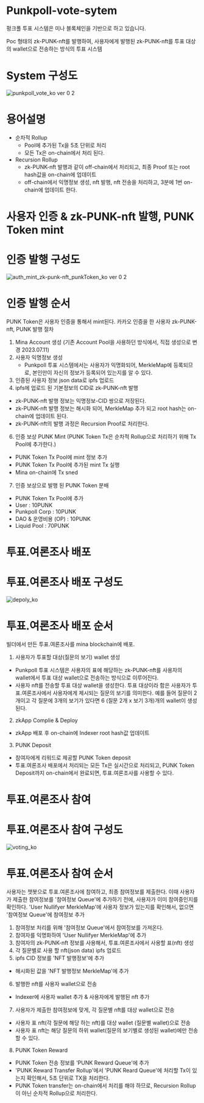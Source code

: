 # Punkpoll-vote-sytem

펑크폴 투표 시스템은 미나 블록체인을 기반으로 하고 있습니다.

Poc 형태의 zk-PUNK-nft를 발행하여, 사용자에게 발행된 zk-PUNK-nft를 투표 대상의 wallet으로 전송하는 방식의 투표 시스템
# System 구성도
![punkpoll_vote_ko ver 0 2](https://github.com/punkpoll/dev/assets/137742109/57d16062-0fe5-414b-9b70-86bc79d16a05)

# 용어설명
* 순차적 Rollup
  - Pool에 추가된 Tx을 5초 단위로 처리
  - 모든 Tx은 on-chain에서 처리 된다.
* Recursion Rollup
  - zk-PUNK-nft 발행과 같이 off-chain에서 처리되고, 최종 Proof 또는 root hash값을 on-chain에 업데이트
  - off-chain에서 익명정보 생성, nft 발행, nft 전송을 처리하고, 3분에 1번 on-chain에 업데이트 한다. 

# 사용자 인증 & zk-PUNK-nft 발행, PUNK Token mint
# 인증 발행 구성도
![auth_mint_zk-punk-nft_punkToken_ko ver 0 2](https://github.com/punkpoll/dev/assets/137742109/35d69315-60bc-4027-8ba7-4bb7fdd00257)

# 인증 발행 순서
PUNK Token은 사용자 인증을 통해서 mint된다.
카카오 인증을 한 사용자 zk-PUNK-nft, PUNK 발행 절차
1. Mina Account 생성 (기존 Account Pool을 사용하던 방식에서, 직접 생성으로 변경 2023.07.11)
2. 사용자 익명정보 생성
   - Punkpoll 투표 시스템에서는 사용자가 익명화되어, MerkleMap에 등록되므로, 본인만이 자신의 정보가 등록되어 있는지를 알 수 있다. 
3. 인증된 사용자 정보 json data로 ipfs 업로드
4. ipfs에 업로드 된 기본정보의 CID로 zk-PUNK-nft 발행
  - zk-PUNK-nft 발행 정보는 익명정보-CID 쌍으로 저장된다.
  - zk-PUNK-nft 발행 정보는 해시화 되어, MerkleMap 추가 되고 root hash는 on-chain에 업데이트 된다.
  - zk-PUNK-nft의 발행 과정은 Recursion Proof로 처리한다.
6. 인증 보상 PUNK Mint (PUNK Token Tx은 순차적 Rollup으로 처리하기 위해 Tx Pool에 추가한다.)
  - PUNK Token Tx Pool에 mint 정보 추가
  - PUNK Token Tx Pool에 추가된 mint Tx 실행
  - Mina on-chain에 Tx sned
7. 인증 보상으로 발행 된 PUNK Token 분배
  - PUNK Token Tx Pool에 추가
  - User : 10PUNK
  - Punkpoll Corp : 10PUNK
  - DAO & 운영비용 (OP) : 10PUNK
  - Liquid Pool : 70PUNK

# 투표.여론조사 배포
# 투표.여론조사 배포 구성도
![depoly_ko](https://github.com/punkpoll/dev/assets/137742109/b100b058-7f69-4104-9837-fce3226c1ec6)

# 투표.여론조사 배포 순서
빌더에서 만든 투표.여론조사를 mina blockchain에 배포.
1. 사용자가 투표할 대상(질문의 보기) wallet 생성
  - Punkpoll 투표 시스템은 사용자의 표에 해당하는 zk-PUNK-nft를 사용자의 wallet에서 투표 대상 wallet으로 전송하는 방식으로 이루어진다.
  - 사용자 nft를 전송할 투표 대상 wallet을 생성한다.
    투표 대상이라 함은 사용자가 투표.여론조사에서 사용자에게 제시되는 질문의 보기를 의미한다.
    예를 들어 질문이 2개이고 각 질문에 3개의 보기가 있다면 6 (질문 2개 x 보기 3개)개의 wallet이 생성된다.
2. zkApp Complie & Deploy
  - zkApp 배포 후 on-chain에 Indexer root hash값 업데이트
3. PUNK Deposit
  - 참여자에게 리워드로 제공할 PUNK Token deposit
  - 투표.여론조사 배포에서 처리되는 모든 Tx은 실시간으로 처리되고, PUNK Token Deposit까지 on-chain에서 완료되면, 투표.여론조사를 사용할 수 있다.

# 투표.여론조사 참여
# 투표.여론조사 참여 구성도
![voting_ko](https://github.com/punkpoll/dev/assets/137742109/c9e2bcd6-5145-4517-9414-454ebfe1790c)

# 투표.여론조사 참여 순서
사용자는 챗봇으로 투표.여론조사에 참여하고, 최종 참여정보를 제출한다.
이때 사용자가 제출한 참여정보를 '참여정보 Queue'에 추가하기 전에, 사용자가 이미 참여중인지를 확인하다.
'User Nullifyer MerkleMap'에 사용자 정보가 있는지를 확인해서, 없으면 '참여정보 Queue'에 참여정보 추가
1. 참여정보 처리를 위해 '참여정보 Queue'에서 참여정보를 가져온다.
2. 참여자를 익명화하여 'User Nullifyer MerkleMap'에 추가
3. 참여자의 zk-PUNK-nft 정보를 사용해서, 투표.여론조사에서 사용할 표(nft) 생성
4. 각 질문별로 사용 할 nft(json data) ipfs 업로드
5. ipfs CID 정보를 'NFT 발행정보'에 추가
  - 해시화된 값을 'NFT 발행정보 MerkleMap'에 추가
6. 발행한 nft를 사용자 wallet으로 전송
  - Indexer에 사용자 wallet 추가 & 사용자에게 발행된 nft 추가
7. 사용자가 제출한 참여정보에 맞게, 각 질문별 nft를 대상 wallet으로 전송
  - 사용자 표 nft(각 질문에 해당 하는 nft)를 대상 wallet (질문별 wallet)으로 전송
  - 사용자 표 nft는 해당 질문의 하위 wallet(질문의 보기별로 생성된 wallet)에만 전송할 수 있다.
8. PUNK Token Reward
  - PUNK Token 전송 정보를 'PUNK Reward Queue'에 추가
  - 'PUNK Reward Transfer Rollup'에서 'PUNK Reard Queue'에 처리할 Tx이 있는지 확인해서, 5초 단위로 TX을 처리한다.
  - PUNK Token transfer는 on-chain에서 처리를 해야 하므로, Recursion Rollup이 아닌 순차적 Rollup으로 처리한다.
